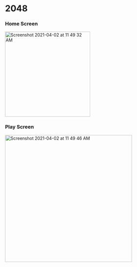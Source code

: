 # 2048

<h3>Home Screen</h3>
<img width="279" alt="Screenshot 2021-04-02 at 11 49 32 AM" src="https://user-images.githubusercontent.com/64687869/113387334-bdeb4280-93a9-11eb-867e-691225c67a75.png">
<h3>Play Screen</h3>
<img width="416" alt="Screenshot 2021-04-02 at 11 49 46 AM" src="https://user-images.githubusercontent.com/64687869/113387341-c2176000-93a9-11eb-94e5-f39eb086ebb6.png">
